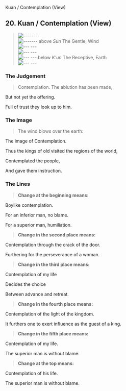 Kuan / Contemplation (View)
## 20. Kuan / Contemplation (View)
> ![-------](../images/yangU.gif)   
> ![-------](../images/yangU.gif) above _Sun_ The Gentle, Wind  
> ![--- ---](../images/yinU.gif)   
> ![--- ---](../images/yinU.gif)   
> ![--- ---](../images/yinU.gif) below _K'un_ The Receptive, Earth  
> ![--- ---](../images/yinU.gif)
### The Judgement
> Contemplation. The ablution has been made,  
> 
 But not yet the offering.  
> 
 Full of trust they look up to him.
### The Image
> The wind blows over the earth:  
> 
 The image of Contemplation.  
> 
 Thus the kings of old visited the regions of the world,  
> 
 Contemplated the people,  
> 
 And gave them instruction.
### The Lines

 > **Change at the beginning means:**  
> 
 Boylike contemplation.  
> 
 For an inferior man, no blame.  
> 
 For a superior man, humiliation.
 > **Change in the second place means:**  
> 
 Contemplation through the crack of the door.  
> 
 Furthering for the perseverance of a woman.
 > **Change in the third place means:**  
> 
 Contemplation of my life  
> 
 Decides the choice  
> 
 Between advance and retreat.
 > **Change in the fourth place means:**  
> 
 Contemplation of the light of the kingdom.  
> 
 It furthers one to exert influence as the guest of a king.
 > **Change in the fifth place means:**  
> 
 Contemplation of my life.  
> 
 The superior man is without blame.
 > **Change at the top means:**  
> 
 Contemplation of his life.  
> 
 The superior man is without blame.




